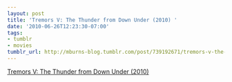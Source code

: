 ```yaml
---
layout: post
title: 'Tremors V: The Thunder from Down Under (2010) '
date: '2010-06-26T12:23:30-07:00'
tags:
- tumblr
- movies
tumblr_url: http://mburns-blog.tumblr.com/post/739192671/tremors-v-the-thunder-from-down-under-2010
---
```

<a href="http://www.imdb.com/title/tt1345730/">Tremors V: The Thunder from Down Under (2010) </a>

